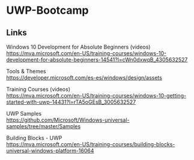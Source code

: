 # UWP-Bootcamp

## Links  
  
Windows 10 Development for Absolute Beginners (videos)  
https://mva.microsoft.com/en-US/training-courses/windows-10-development-for-absolute-beginners-14541?l=cWn0dxwqB_4305632527  
  
Tools & Themes  
https://developer.microsoft.com/es-es/windows/design/assets  
  
Training Courses (videos)  
https://mva.microsoft.com/en-US/training-courses/windows-10-getting-started-with-uwp-14431?l=rTA5oGEsB_3005632527  
  
UWP Samples  
https://github.com/Microsoft/Windows-universal-samples/tree/master/Samples  
  
Building Blocks - UWP  
https://mva.microsoft.com/en-US/training-courses/building-blocks-universal-windows-platform-16064  


